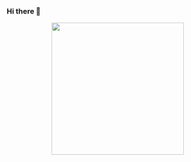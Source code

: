 ### Hi there 👋

<div id="header" align="center">
  <img src="https://media.giphy.com/media/vrxxqQbyRxYi6scCjT/giphy.gif" width="300"/>
</div>
